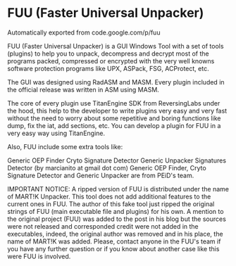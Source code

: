# FUU (Faster Universal Unpacker) 
Automatically exported from code.google.com/p/fuu

FUU (Faster Universal Unpacker) 
is a GUI Windows Tool with a set of tools (plugins) to help you to unpack, decompress and decrypt most of the programs packed, 
compressed or encrypted with the very well knowns software protection programs like UPX, ASPack, FSG, ACProtect, etc.

The GUI was designed using RadASM and MASM. Every plugin included in the official release was written in ASM using MASM.

The core of every plugin use TitanEngine SDK from ReversingLabs under the hood, this help to the developer to write plugins 
very easy and very fast without the need to worry about some repetitive and boring functions like dump, fix the iat, add sections, 
etc. You can develop a plugin for FUU in a very easy way using TitanEngine.

Also, FUU include some extra tools like:

Generic OEP Finder
Cryto Signature Detector
Generic Unpacker
Signatures Detector (by marcianito at gmail dot com)
Generic OEP Finder, Cryto Signature Detector and Generic Unpacker are from PEiD's team.

IMPORTANT NOTICE: A ripped version of FUU is distributed under the name of MART!K Unpacker. 
This tool does not add additional features to the current ones in FUU. 
The author of this fake tool just ripped the original strings of FUU (main executable file and plugins) for his own. 
A mention to the original project (FUU) was added to the post in his blog but the sources were not released and corresponded 
credit were not added in the executables, indeed, the original author was removed and in his place, the name of MART!K was added. 
Please, contact anyone in the FUU's team if you have any further question or if you know about another case like this were FUU 
is involved.
